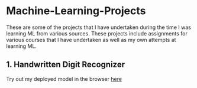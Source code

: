 # Machine-Learning-Projects

These are some of the projects that I have undertaken during the time I was learning ML from various sources.
These projects include assignments for various courses that I have undertaken as well as my own attempts at learning ML.

## 1. Handwritten Digit Recognizer

Try out my deployed model in the browser [here](http://139.59.91.119:8888/)
